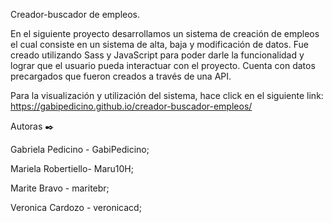 Creador-buscador de empleos.

 
En el siguiente proyecto desarrollamos un sistema de creación de empleos el cual consiste en un sistema de alta, baja y modificación de datos.
Fue creado utilizando Sass y JavaScript para poder darle la funcionalidad y lograr que el usuario pueda interactuar con el proyecto.
Cuenta con datos precargados que fueron creados a través de una API. 


Para la visualización y utilización del sistema, hace click en el siguiente link: https://gabipedicino.github.io/creador-buscador-empleos/

Autoras ✒️

Gabriela Pedicino - GabiPedicino;

Mariela Robertiello- Maru10H;

Marite Bravo - maritebr;

Veronica Cardozo - veronicacd;

